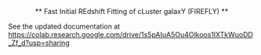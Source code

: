 <center> ** Fast Initial REdshift Fitting of cLuster galaxY (FIREFLY) ** </center>

See the updated documentation at https://colab.research.google.com/drive/1s5pAIuA5Ou4Olkoos1lXTkWuoDD_Zf_d?usp=sharing
